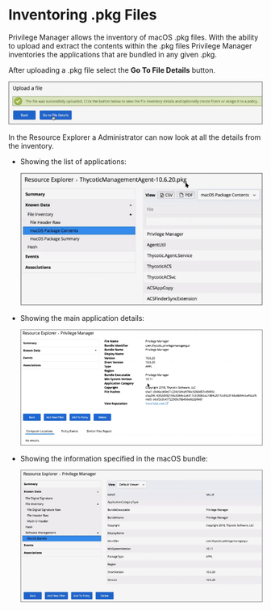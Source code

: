 [title]: # (Inventoring .pkg Files)
[tags]: # (learning mode, macOS)
[priority]: # (101)
# Inventoring .pkg Files

Privilege Manager allows the inventory of macOS .pkg files. With the ability to upload and extract the contents within the .pkg files Privilege Manager inventories the applications that are bundled in any given .pkg.

After uploading a .pkg file select the __Go To File Details__ button.

![Use Go To File Details button](images/inventory/go-to.png)

In the Resource Explorer a Administrator can now look at all the details from the inventory.

* Showing the list of applications:

  ![Inventory](images/inventory/list-mach-O-binaries.png)

* Showing the main application details:

  ![Inventory](images/inventory/resource-explorer-application.png)

* Showing the information specified in the macOS bundle:

  ![Inventory](images/inventory/resource-explorer-application-2.png)
